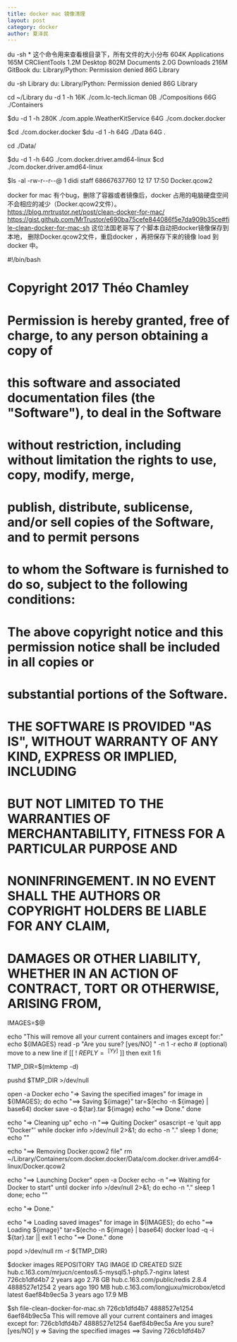 ```yaml
---
title: docker mac 镜像清理
layout: post
category: docker
author: 夏泽民
---
```

du -sh *
这个命令用来查看根目录下，所有文件的大小分布
604K	Applications
165M	CRClientTools
1.2M	Desktop
802M	Documents
2.0G	Downloads
216M	GitBook
du: Library/Python: Permission denied
 86G	Library
 
du -sh Library
du: Library/Python: Permission denied
 86G	Library
 
cd ~/Library
du -d 1 -h
 16K	./com.lc-tech.licman
  0B	./Compositions
 66G	./Containers
 
$du -d 1 -h
280K	./com.apple.WeatherKitService
 64G	./com.docker.docker

$cd ./com.docker.docker
$du -d 1 -h
 64G	./Data
 64G	.
 
 cd ./Data/
 
 $du -d 1 -h
 64G	./com.docker.driver.amd64-linux
 $cd ./com.docker.driver.amd64-linux
 
 $ls -al
 -rw-r--r--@  1 didi  staff  68667637760 12 17 17:50 Docker.qcow2
 
 docker for mac 有个bug，删除了容器或者镜像后，docker 占用的电脑硬盘空间不会相应的减少（Docker.qcow2文件）。
https://blog.mrtrustor.net/post/clean-docker-for-mac/
https://gist.github.com/MrTrustor/e690ba75cefe844086f5e7da909b35ce#file-clean-docker-for-mac-sh
这位法国老哥写了个脚本自动把docker镜像保存到本地， 删除Docker.qcow2文件，重启docker ，再把保存下来的镜像 load 到docker 中。
<!-- more -->
#!/bin/bash

# Copyright 2017 Théo Chamley
# Permission is hereby granted, free of charge, to any person obtaining a copy of 
# this software and associated documentation files (the "Software"), to deal in the Software
# without restriction, including without limitation the rights to use, copy, modify, merge,
# publish, distribute, sublicense, and/or sell copies of the Software, and to permit persons
# to whom the Software is furnished to do so, subject to the following conditions:
#
# The above copyright notice and this permission notice shall be included in all copies or
# substantial portions of the Software.
#
# THE SOFTWARE IS PROVIDED "AS IS", WITHOUT WARRANTY OF ANY KIND, EXPRESS OR IMPLIED, INCLUDING
# BUT NOT LIMITED TO THE WARRANTIES OF MERCHANTABILITY, FITNESS FOR A PARTICULAR PURPOSE AND
# NONINFRINGEMENT. IN NO EVENT SHALL THE AUTHORS OR COPYRIGHT HOLDERS BE LIABLE FOR ANY CLAIM,
# DAMAGES OR OTHER LIABILITY, WHETHER IN AN ACTION OF CONTRACT, TORT OR OTHERWISE, ARISING FROM,

IMAGES=$@

echo "This will remove all your current containers and images except for:"
echo ${IMAGES}
read -p "Are you sure? [yes/NO] " -n 1 -r
echo    # (optional) move to a new line
if [[ ! $REPLY =~ ^[Yy]$ ]]
then
    exit 1
fi


TMP_DIR=$(mktemp -d)

pushd $TMP_DIR >/dev/null

open -a Docker
echo "=> Saving the specified images"
for image in ${IMAGES}; do
	echo "==> Saving ${image}"
	tar=$(echo -n ${image} | base64)
	docker save -o ${tar}.tar ${image}
	echo "==> Done."
done

echo "=> Cleaning up"
echo -n "==> Quiting Docker"
osascript -e 'quit app "Docker"'
while docker info >/dev/null 2>&1; do
	echo -n "."
	sleep 1
done;
echo ""

echo "==> Removing Docker.qcow2 file"
rm ~/Library/Containers/com.docker.docker/Data/com.docker.driver.amd64-linux/Docker.qcow2

echo "==> Launching Docker"
open -a Docker
echo -n "==> Waiting for Docker to start"
until docker info >/dev/null 2>&1; do
	echo -n "."
	sleep 1
done;
echo ""

echo "=> Done."

echo "=> Loading saved images"
for image in ${IMAGES}; do
	echo "==> Loading ${image}"
	tar=$(echo -n ${image} | base64)
	docker load -q -i ${tar}.tar || exit 1
	echo "==> Done."
done

popd >/dev/null
rm -r ${TMP_DIR}

$docker images
REPOSITORY                                             TAG                 IMAGE ID            CREATED             SIZE
hub.c.163.com/mrjucn/centos6.5-mysql5.1-php5.7-nginx   latest              726cb1dfd4b7        2 years ago         2.78 GB
hub.c.163.com/public/redis                             2.8.4               4888527e1254        2 years ago         190 MB
hub.c.163.com/longjuxu/microbox/etcd                   latest              6aef84b9ec5a        3 years ago         17.9 MB

$sh file-clean-docker-for-mac.sh 726cb1dfd4b7 4888527e1254 6aef84b9ec5a
This will remove all your current containers and images except for:
726cb1dfd4b7 4888527e1254 6aef84b9ec5a
Are you sure? [yes/NO] y
=> Saving the specified images
==> Saving 726cb1dfd4b7

